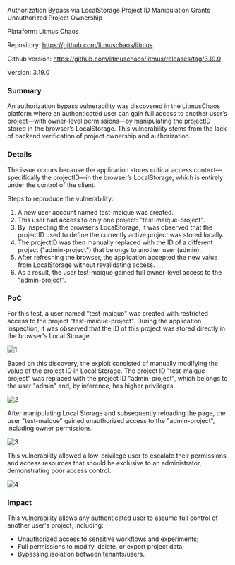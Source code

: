 Authorization Bypass via LocalStorage Project ID Manipulation Grants Unauthorized Project Ownership

Plataform: Litmus Chaos

Repository: https://github.com/litmuschaos/litmus

Github version: https://github.com/litmuschaos/litmus/releases/tag/3.19.0

Version: 3.19.0

### Summary
An authorization bypass vulnerability was discovered in the LitmusChaos platform where an authenticated user can gain full access to another user’s project—with owner-level permissions—by manipulating the projectID stored in the browser’s LocalStorage. This vulnerability stems from the lack of backend verification of project ownership and authorization.

### Details
The issue occurs because the application stores critical access context—specifically the projectID—in the browser’s LocalStorage, which is entirely under the control of the client.

Steps to reproduce the vulnerability:

1. A new user account named test-maique was created.
2. This user had access to only one project: "test-maique-project".
3. By inspecting the browser’s LocalStorage, it was observed that the projectID used to define the currently active project was stored locally.
4. The projectID was then manually replaced with the ID of a different project ("admin-project") that belongs to another user (admin).
5. After refreshing the browser, the application accepted the new value from LocalStorage without revalidating access.
6. As a result, the user test-maique gained full owner-level access to the "admin-project".

### PoC
For this test, a user named "test-maique" was created with restricted access to the project "test-maique-project". During the application inspection, it was observed that the ID of this project was stored directly in the browser's Local Storage.

![1](https://github.com/user-attachments/assets/67fd3fba-04cb-4b2a-bbbc-dd621bbe68a1)

Based on this discovery, the exploit consisted of manually modifying the value of the project ID in Local Storage. The project ID "test-maique-project" was replaced with the project ID "admin-project", which belongs to the user "admin" and, by inference, has higher privileges.

![2](https://github.com/user-attachments/assets/7d84236d-e302-4e09-8c5b-f72fe1ec70b1)

After manipulating Local Storage and subsequently reloading the page, the user "test-maique" gained unauthorized access to the "admin-project", including owner permissions.

![3](https://github.com/user-attachments/assets/f055d267-13d1-4ec8-9741-66d64b62da72)

This vulnerability allowed a low-privilege user to escalate their permissions and access resources that should be exclusive to an administrator, demonstrating poor access control.

![4](https://github.com/user-attachments/assets/ca785a4f-0daa-4fd2-aec5-6dd42df5138b)



### Impact

This vulnerability allows any authenticated user to assume full control of another user's project, including:

- Unauthorized access to sensitive workflows and experiments;
- Full permissions to modify, delete, or export project data;
- Bypassing isolation between tenants/users.
